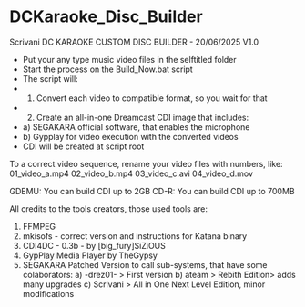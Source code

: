# DCKaraoke_Disc_Builder
Scrivani DC KARAOKE CUSTOM DISC BUILDER - 20/06/2025 V1.0

- Put your any type music video files in the selftitled folder
- Start the process on the Build_Now.bat script
- The script will:
- 1) Convert each video to compatible format, so you wait for that
- 2) Create an all-in-one Dreamcast CDI image that includes:
-    a) SEGAKARA official software, that enables the microphone
-    b) Gypplay for video execution with the converted videos
- CDI will be created at script root

To a correct video sequence, rename your video files with numbers, like:
01_video_a.mp4
02_video_b.mp4
03_video_c.avi
04_video_d.mov

GDEMU: You can build CDI up to 2GB
CD-R: You can build CDI up to 700MB

All credits to the tools creators, those used tools are: 
1) FFMPEG
2) mkisofs - correct version and instructions for Katana binary
3) CDI4DC - 0.3b - by [big_fury]SiZiOUS
4) GypPlay Media Player by TheGypsy
5) SEGAKARA Patched Version to call sub-systems, that have some colaborators:
   a) -drez01- > First version
   b) ateam > Rebith Edition> adds many upgrades
   c) Scrivani > All in One Next Level Edition, minor modifications
